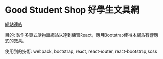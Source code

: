 <h1>Good Student Shop 好學生文具網</h1>

<p><a href="https://goodstudentshop.github.io/">網站連結</a></p>
<p>目的: 製作多頁式購物車網站以達到練習React，應用Bootstrap使得本網站有響應式的效果。</p>
<p>使用到的技術: webpack, bootstrap, react, react-router, react-bootstrap,scss</p>
